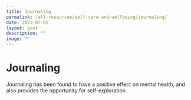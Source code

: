 ```yaml
---
title: Journaling
permalink: /all-resources/self-care-and-wellbeing/journaling/
date: 2023-07-05
layout: post
description: ""
image: ""
---
```

# Journaling
Journaling has been found to have a positive effect on mental health, and also provides the opportunity for self-exploration.